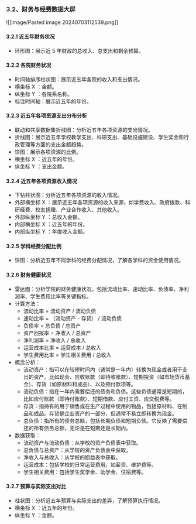 ### 3.2、财务与经费数据大屏
![[image/Pasted image 20240703112539.png]]
#### 3.2.1 近五年财务状况

- 环形图：展示近 5 年财政的总收入、总支出和剩余预算。

#### 3.2.2 各院财务状况

- 时间轴排序柱状图：展示近五年各院的收入和支出情况。
- 横坐标 X ：金额。
- 纵坐标 Y ：各院系名称。
- 标注时间轴：展示近五年的年份。

#### 3.2.3 近五年各项资源支出分布分析

- 联动和共享数据集折线图：分析近五年各项资源的支出情况。
- 折线图：展示近五年学校教学支出、科研支出、基础设施建设、学生奖金和行政管理等方面的支出金额趋势。
- 饼图：展示各项资源的比例。
- 横坐标 X ：近五年的年份。
- 纵坐标 Y ：支出金额。

#### 3.2.4 近五年各项资源收入情况

- 下钻柱状图：分析近五年各项资源的收入情况。
- 外部横坐标 X ：展示近五年各项资源的收入来源，如学费收入、政府拨款、科研经费、校友捐赠、产业合作收入、其他收入。
- 外部纵坐标 Y ：总收入金额。
- 内部横坐标 X ：近五年的年份。
- 内部纵坐标 Y ：年度收入金额。

#### 3.2.5 学科经费分配比例

- 饼图：分析近五年不同学科的经费分配情况，了解各学科的资金使用情况。

#### 3.2.6 财务健康状况

- 雷达图：分析学校的财务健康状况，包括流动比率、速动比率、负债率、净利润率、学生费用比率等关键指标。
- 计算方法：
	- 流动比率 = 流动资产 / 流动负债
	- 速动比率 = （流动资产 - 存货） / 流动负债
	- 负债率 = 总负债 / 总资产
	- 资产回报率 = 净收入 / 总资产
	- 净利润率 = 净收入 / 总收入
	- 运营成本比率 = 运营成本 / 总收入
	- 学生费用比率 = 学生相关费用 / 总收入
- 概念分析：
	-  流动资产：指可以在较短时间内（通常是一年内）转换为现金或者用于支出的资产。比如现金、应收账款（即待收账款）、短期投资（如市场货币基金）、存货（如原材料和成品）、以及预付款项等。
	- 流动负债：指在一年内需要偿还的债务和负债。这些负债通常是短期的，比如应付账款（即待付账款）、短期借款、应付工资、应交税费等。
	- 存货：指持有的用于销售或在生产过程中使用的物品，包括原材料、在制品和成品。存货是企业资产的一部分，但通常不易立即转换为现金。
	- 总负债：指所有的债务总额，包括长期负债和短期负债。它反映了需要偿还的所有债务总额，无论是在短期还是长期内。
- 数据获取：
	- 流动资产与流动负债：从学校的资产负债表中获取。
	- 总负债与总资产：从学校的资产负债表中获取。
	- 净收入与总收入：从学校的损益表中获取。
	- 运营成本：包括学校的日常运营费用，如薪资、维护费等。
	- 学生相关费用：包括学生奖学金、助学金、住宿费等。

#### 3.2.7 预算与实际支出对比

- 柱状图：分析近五年预算与实际支出的差异，了解预算执行情况。
- 横坐标 X ：近五年的年份。
- 纵坐标 Y ：金额。
